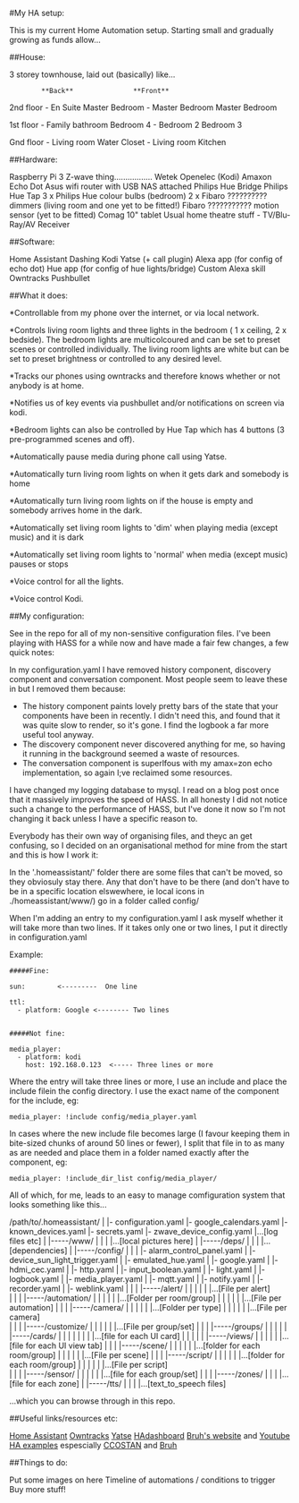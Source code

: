 #My HA setup:

This is my current Home Automation setup.  Starting small and gradually growing as funds allow...

##House:

3 storey townhouse, laid out (basically) like...

            **Back**               **Front**

2nd floor - En Suite           Master Bedroom
          - Master Bedroom     Master Bedroom

1st floor - Family bathroom    Bedroom 4
          - Bedroom 2          Bedroom 3

Gnd floor - Living room        Water Closet
          - Living room        Kitchen


##Hardware:

Raspberry Pi 3
Z-wave thing.................
Wetek Openelec (Kodi)
Amaxon Echo Dot
Asus wifi router with USB NAS attached
Philips Hue Bridge
Philips Hue Tap
3 x Philips Hue colour bulbs (bedroom)
2 x Fibaro ?????????? dimmers (living room and one yet to be fitted!)
Fibaro ??????????? motion sensor (yet to be fitted)
Comag 10" tablet
Usual home theatre stuff - TV/Blu-Ray/AV Receiver

##Software:

Home Assistant
Dashing
Kodi
Yatse (+ call plugin)
Alexa app (for config of echo dot)
Hue app (for config of hue lights/bridge)
Custom Alexa skill
Owntracks
Pushbullet

##What it does:

*Controllable from my phone over the internet, or via local network.

*Controls living room lights and three lights in the bedroom ( 1 x ceiling, 2 x bedside).  The bedroom lights are multicolcoured and can be set to preset scenes or controlled individually.  The living room lights are white but can be set to preset brightness or controlled to any desired level.

*Tracks our phones using owntracks and therefore knows whether or not anybody is at home.

*Notifies us of key events via pushbullet and/or notifications on screen via kodi.

*Bedroom lights can also be controlled by Hue Tap which has 4 buttons (3 pre-programmed scenes and off).

*Automatically pause media during phone call using Yatse.

*Automatically turn living room lights on when it gets dark and somebody is home

*Automatically turn living room lights on if the house is empty and somebody arrives home in the dark.

*Automatically set living room lights to 'dim' when playing media (except music) and it is dark

*Automatically set living room lights to 'normal' when media (except music) pauses or stops

*Voice control for all the lights.

*Voice control Kodi.

##My configuration:

See in the repo for all of my non-sensitive configuration files.  I've been playing with HASS for a while now and have made a fair few changes, a few quick notes:

In my configuration.yaml I have removed history component, discovery component and conversation component. Most people seem to leave these in but I removed them because:

 - The history component paints lovely pretty bars of the state that your components have been in recently.  I didn't need this, and found that it was quite slow to render, so it's gone.  I find the logbook a far more useful tool anyway.
 - The discovery component never discovered anything for me, so having it running in the background seemed a waste of resources.
 - The conversation component is superlfous with my amax=zon echo implementation, so again I;ve reclaimed some resources.
 
I have changed my logging database to mysql.  I read on a blog post once that it massively improves the speed of HASS.  In all honesty I did not notice such a change to the performance of HASS, but I've done it now so I'm not changing it back unless I have a specific reason to. 

Everybody has their own way of organising files, and theyc an get confusing, so I decided on an organisational method for mine from the start and this is how I work it:

In the '.homeassistant/' folder there are some files that can't be moved, so they obviosuly stay there.  Any that don't have to be there (and don't have to be in a specific location elswewhere, ie local icons in ./homeassistant/www/) go in a folder called config/

When I'm adding an entry to my configuration.yaml I ask myself whether it will take more than two lines.  If it takes only one or two lines, I put it directly in configuration.yaml

Example:
```
#####Fine:

sun:        <---------  One line

ttl:
  - platform: Google <-------- Two lines
  

#####Not fine:

media_player:
  - platform: kodi
    host: 192.168.0.123  <----- Three lines or more
```

	
	
Where the entry will take three lines or more, I use an include and place the include filein the config directory.  I use the exact name of the component for the include, eg:
```
media_player: !include config/media_player.yaml
```

In cases where the new include file becomes large (I favour keeping them in bite-sized chunks of around 50 lines or fewer), I split that file in to as many as are needed and place them in a folder named exactly after the component, eg:
```
media_player: !include_dir_list config/media_player/
```

All of which, for me, leads to an easy to manage comfiguration system that looks something like this...

/path/to/.homeassistant/
        |
        |- configuration.yaml
		|- google_calendars.yaml
        |- known_devices.yaml
        |- secrets.yaml
		|- zwave_device_config.yaml
        |...[log files etc]
        |
        |-----/www/
        |     |
        |     |...[local pictures here]
        |
        |-----/deps/
        |     |
        |     |...[dependencies]
        |
        |-----/config/
        |     |
		|     |- alarm_control_panel.yaml
        |     |- device_sun_light_trigger.yaml
        |     |- emulated_hue.yaml
		|     |- google.yaml
        |     |- hdmi_cec.yaml
        |     |- http.yaml
		|     |- input_boolean.yaml
        |     |- light.yaml
        |     |- logbook.yaml
        |     |- media_player.yaml
        |     |- mqtt.yaml
		|     |- notify.yaml
        |     |- recorder.yaml
        |     |- weblink.yaml
        |     |
        |     |-----/alert/
        |     |     |
        |     |     |...[File per alert]		
        |     |
        |     |-----/automation/
        |     |     |
        |     |     |...[Folder per room/group]
        |     |           |
		|     |           |...[File per automation]
        |     |
        |     |-----/camera/
        |     |     |
        |     |     |...[Folder per type]
        |     |           |
		|     |           |...[File per camera]		
        |     |
        |     |-----/customize/
        |     |     |
        |     |     |...[File per group/set]
        |     |
        |     |-----/groups/
        |     |     |
        |     |     |-----/cards/
        |     |     |     |
        |     |     |     |...[file for each UI card]
        |     |     |
        |     |     |-----/views/
        |     |           |
        |     |           |...[file for each UI view tab]
        |     |
        |     |-----/scene/
        |     |     |
        |     |     |...[folder for each room/group]
        |     |           |
		|     |           |...[File per scene]
        |     |
        |     |-----/script/
        |     |     |
        |     |     |...[folder for each room/group]
        |     |           |
		|     |           |...[File per script]		
		|     |
        |     |-----/sensor/
        |     |     |
        |     |     |...[file for each group/set]
        |     |
        |     |-----/zones/
        |           |
        |           |...[file for each zone]
		|
		|-----/tts/
        |     |
        |     |...[text_to_speech files]		
				
...which you can browse through in this repo.

##Useful links/resources etc:

[Home Assistant](http://home-assistant.io)
[Owntracks](http://owntracks.org/)
[Yatse](http://yatse.tv/redmine/projects/yatse)
[HAdashboard](http://home-assistant.io/docs/ecosystem/hadashboard/dash_config/)
[Bruh's website](http://www.bruhautomation.com/) and [Youtube](https://www.youtube.com/c/bruhautomation1)
[HA examples](https://home-assistant.io/cookbook/) espescially [CCOSTAN](https://github.com/CCOSTAN/Home-AssistantConfig) and [Bruh](https://github.com/bruhautomation/BRUH3-Home-Assistant-Configuration)


##Things to do:

Put some images on here
Timeline of automations / conditions to trigger
Buy more stuff!
